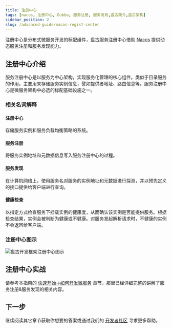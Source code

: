 ```yaml
---
title: 注册中心
tags: [nacos, 注册中心, Dubbo, 服务注册, 服务发现,盘古简介,盘古架构]
sidebar_position: 2
slug: /advanced-guide/nacos-regist-center
---
```

<head>
  <title>盘古开发框架 | 服务发现和服务健康监测 | 动态配置服务 | 动态 DNS 服务 | 服务及其元数据管理 | Nacos</title>
  <meta name="keywords" content="盘古开发框架 | 服务发现和服务健康监测 | 动态配置服务 | 动态 DNS 服务 | 服务及其元数据管理 | Nacos" />
</head>

注册中心是分布式微服务开发的标配组件，盘古服务注册中心借助 [Nacos](/thanks) 提供动态服务注册和服务发现能力。

## 注册中心介绍

服务注册中心是以服务为中心架构，实现服务化管理的核心组件。类似于目录服务的作用，主要用来存储服务实例信息，譬如提供者地址、路由信息等。服务注册中心是微服务架构中必选的标配基础设施之一。

### 相关名词解释
#### 注册中心
存储服务实例和服务负载均衡策略的系统。
#### 服务注册
将服务实例地址和元数据信息写入服务注册中心的过程。
#### 服务发现
在计算机网络上，使用服务名对服务的实例地址和元数据进行探测，并以预先定义的接口提供给客户端进行查询。
#### 健康检查
以指定方式检查服务下挂载实例的健康度，从而确认该实例是否能提供服务。根据检查结果，实例会被判断为健康或不健康。对服务发起解析请求时，不健康的实例不会返回给客户端。

### 注册中心图示
![盘古开发框架注册中心图示](/resources/doc/8-pangu-framework-nacos.png)

## 注册中心实战
请参考本指南的 [快速开始->如何开发微服务](/docs/quick-start/how-to-make-microservice-architecture-app) 章节，那里已经详细完整的讲解了服务注册&服务发现的相关内容。

## 下一步
继续阅读其它章节获取你想要的答案或通过我们的 [开发者社区](/community) 寻求更多帮助。